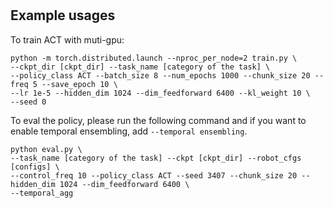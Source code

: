 #
## Example usages
To train ACT with muti-gpu:
```
python -m torch.distributed.launch --nproc_per_node=2 train.py \
--ckpt_dir [ckpt_dir] --task_name [category of the task] \
--policy_class ACT --batch_size 8 --num_epochs 1000 --chunk_size 20 --freq 5 --save_epoch 10 \
--lr 1e-5 --hidden_dim 1024 --dim_feedforward 6400 --kl_weight 10 \
--seed 0
```

To eval the policy, please run the following command and if you want to enable temporal ensembling, add `--temporal ensembling`.
```
python eval.py \
--task_name [category of the task] --ckpt [ckpt_dir] --robot_cfgs [configs] \
--control_freq 10 --policy_class ACT --seed 3407 --chunk_size 20 --hidden_dim 1024 --dim_feedforward 6400 \
--temporal_agg
```